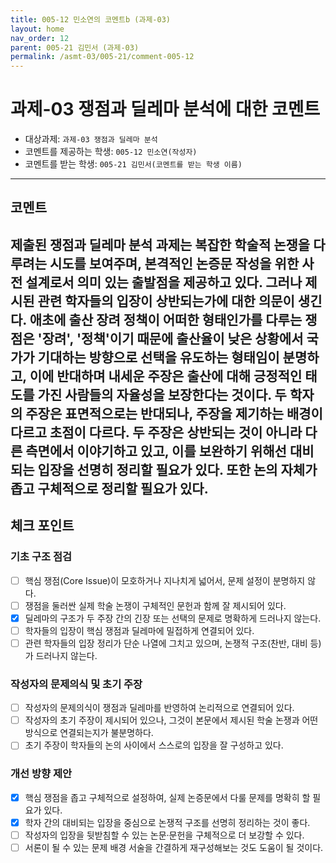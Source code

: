 ```yaml
---
title: 005-12 민소연의 코멘트b (과제-03) 
layout: home
nav_order: 12
parent: 005-21 김민서 (과제-03)
permalink: /asmt-03/005-21/comment-005-12
---
```


# 과제-03 쟁점과 딜레마 분석에 대한 코멘트

- 대상과제: `과제-03 쟁점과 딜레마 분석`
- 코멘트를 제공하는 학생: `005-12 민소연(작성자)` 
- 코멘트를 받는 학생: `005-21 김민서(코멘트를 받는 학생 이름)` 
---

## 코멘트

제출된 쟁점과 딜레마 분석 과제는 복잡한 학술적 논쟁을 다루려는 시도를 보여주며, 본격적인 논증문 작성을 위한 사전 설계로서 의미 있는 출발점을 제공하고 있다. 그러나 제시된 관련 학자들의 입장이 상반되는가에 대한 의문이 생긴다. 애초에 출산 장려 정책이 어떠한 형태인가를 다루는 쟁점은 '장려', '정책'이기 때문에 출산율이 낮은 상황에서 국가가 기대하는 방향으로 선택을 유도하는 형태임이 분명하고, 이에 반대하며 내세운 주장은 출산에 대해 긍정적인 태도를 가진 사람들의 자율성을 보장한다는 것이다. 두 학자의 주장은 표면적으로는 반대되나, 주장을 제기하는 배경이 다르고 초점이 다르다. 두 주장은 상반되는 것이 아니라 다른 측면에서 이야기하고 있고, 이를 보완하기 위해선 대비되는 입장을 선명히 정리할 필요가 있다. 또한 논의 자체가 좁고 구체적으로 정리할 필요가 있다. 
---

## 체크 포인트

### **기초 구조 점검**
- [ ] 핵심 쟁점(Core Issue)이 모호하거나 지나치게 넓어서, 문제 설정이 분명하지 않다.
- [ ] 쟁점을 둘러싼 실제 학술 논쟁이 구체적인 문헌과 함께 잘 제시되어 있다.
- [x] 딜레마의 구조가 두 주장 간의 긴장 또는 선택의 문제로 명확하게 드러나지 않는다.
- [ ] 학자들의 입장이 핵심 쟁점과 딜레마에 밀접하게 연결되어 있다.
- [ ] 관련 학자들의 입장 정리가 단순 나열에 그치고 있으며, 논쟁적 구조(찬반, 대비 등)가 드러나지 않는다.

### **작성자의 문제의식 및 초기 주장**
- [ ] 작성자의 문제의식이 쟁점과 딜레마를 반영하여 논리적으로 연결되어 있다.
- [ ] 작성자의 초기 주장이 제시되어 있으나, 그것이 본문에서 제시된 학술 논쟁과 어떤 방식으로 연결되는지가 불분명하다.
- [ ] 초기 주장이 학자들의 논의 사이에서 스스로의 입장을 잘 구성하고 있다.

### **개선 방향 제안**
- [x] 핵심 쟁점을 좁고 구체적으로 설정하여, 실제 논증문에서 다룰 문제를 명확히 할 필요가 있다.
- [x] 학자 간의 대비되는 입장을 중심으로 논쟁적 구조를 선명히 정리하는 것이 좋다.
- [ ] 작성자의 입장을 뒷받침할 수 있는 논문·문헌을 구체적으로 더 보강할 수 있다.
- [ ] 서론이 될 수 있는 문제 배경 서술을 간결하게 재구성해보는 것도 도움이 될 것이다.
